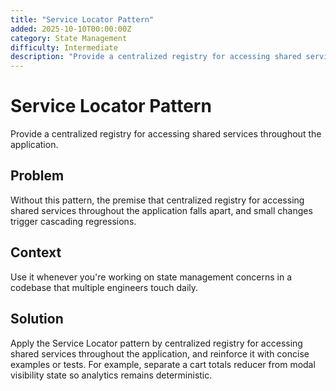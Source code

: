 ```yaml
---
title: "Service Locator Pattern"
added: 2025-10-10T00:00:00Z
category: State Management
difficulty: Intermediate
description: "Provide a centralized registry for accessing shared services throughout the application."
---
```

# Service Locator Pattern

Provide a centralized registry for accessing shared services throughout the application.

## Problem

Without this pattern, the premise that centralized registry for accessing shared services throughout the application falls apart, and small changes trigger cascading regressions.

## Context

Use it whenever you're working on state management concerns in a codebase that multiple engineers touch daily.

## Solution

Apply the Service Locator pattern by centralized registry for accessing shared services throughout the application, and reinforce it with concise examples or tests. For example, separate a cart totals reducer from modal visibility state so analytics remains deterministic.
